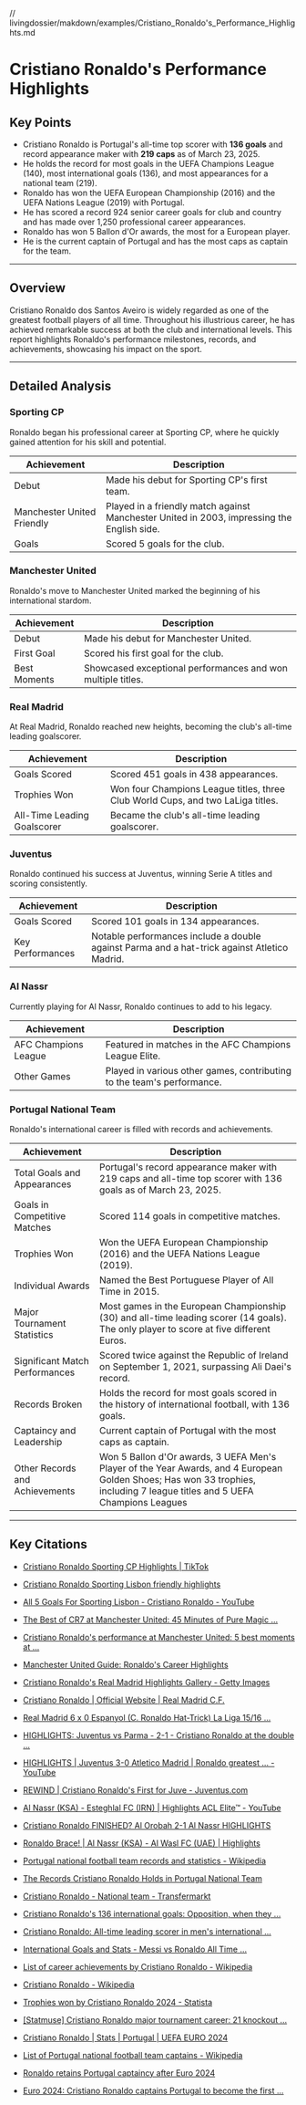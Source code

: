 // livingdossier/makdown/examples/Cristiano_Ronaldo's_Performance_Highlights.md


# Cristiano Ronaldo's Performance Highlights

## Key Points

- Cristiano Ronaldo is Portugal's all-time top scorer with **136 goals** and record appearance maker with **219 caps** as of March 23, 2025.
- He holds the record for most goals in the UEFA Champions League (140), most international goals (136), and most appearances for a national team (219).
- Ronaldo has won the UEFA European Championship (2016) and the UEFA Nations League (2019) with Portugal.
- He has scored a record 924 senior career goals for club and country and has made over 1,250 professional career appearances.
- Ronaldo has won 5 Ballon d'Or awards, the most for a European player.
- He is the current captain of Portugal and has the most caps as captain for the team.

---

## Overview

Cristiano Ronaldo dos Santos Aveiro is widely regarded as one of the greatest football players of all time. Throughout his illustrious career, he has achieved remarkable success at both the club and international levels. This report highlights Ronaldo's performance milestones, records, and achievements, showcasing his impact on the sport.

---

## Detailed Analysis

### Sporting CP

Ronaldo began his professional career at Sporting CP, where he quickly gained attention for his skill and potential.

| Achievement      | Description                                                                                |
| ---------------- | ------------------------------------------------------------------------------------------ |
| Debut            | Made his debut for Sporting CP's first team.                                               |
| Manchester United Friendly | Played in a friendly match against Manchester United in 2003, impressing the English side. |
| Goals             | Scored 5 goals for the club.                                                             |

### Manchester United

Ronaldo's move to Manchester United marked the beginning of his international stardom.

| Achievement           | Description                                                                                   |
| --------------------- | --------------------------------------------------------------------------------------------- |
| Debut                 | Made his debut for Manchester United.                                                          |
| First Goal            | Scored his first goal for the club.                                                             |
| Best Moments          | Showcased exceptional performances and won multiple titles.                                       |

### Real Madrid

At Real Madrid, Ronaldo reached new heights, becoming the club's all-time leading goalscorer.

| Achievement                  | Description                                                                                                                               |
| ---------------------------- | ----------------------------------------------------------------------------------------------------------------------------------------- |
| Goals Scored                | Scored 451 goals in 438 appearances.                                                                                                      |
| Trophies Won                | Won four Champions League titles, three Club World Cups, and two LaLiga titles.                                                              |
| All-Time Leading Goalscorer | Became the club's all-time leading goalscorer.                                                                                             |

### Juventus

Ronaldo continued his success at Juventus, winning Serie A titles and scoring consistently.

| Achievement           | Description                                                                                      |
| --------------------- | ------------------------------------------------------------------------------------------------ |
| Goals Scored          | Scored 101 goals in 134 appearances.                                                              |
| Key Performances      | Notable performances include a double against Parma and a hat-trick against Atletico Madrid.       |

### Al Nassr

Currently playing for Al Nassr, Ronaldo continues to add to his legacy.

| Achievement      | Description                                                                 |
| ---------------- | --------------------------------------------------------------------------- |
| AFC Champions League | Featured in matches in the AFC Champions League Elite.                       |
| Other Games      | Played in various other games, contributing to the team's performance.         |

### Portugal National Team

Ronaldo's international career is filled with records and achievements.

| Achievement                       | Description                                                                                                                                      |
| --------------------------------- | ------------------------------------------------------------------------------------------------------------------------------------------------ |
| Total Goals and Appearances         | Portugal's record appearance maker with 219 caps and all-time top scorer with 136 goals as of March 23, 2025.                                     |
| Goals in Competitive Matches      | Scored 114 goals in competitive matches.                                                                                                        |
| Trophies Won                      | Won the UEFA European Championship (2016) and the UEFA Nations League (2019).                                                                     |
| Individual Awards                 | Named the Best Portuguese Player of All Time in 2015.                                                                                             |
| Major Tournament Statistics       | Most games in the European Championship (30) and all-time leading scorer (14 goals). The only player to score at five different Euros.                |
| Significant Match Performances    | Scored twice against the Republic of Ireland on September 1, 2021, surpassing Ali Daei's record.                                                  |
| Records Broken                      | Holds the record for most goals scored in the history of international football, with 136 goals.                                                  |
| Captaincy and Leadership          | Current captain of Portugal with the most caps as captain.                                                                                         |
| Other Records and Achievements | Won 5 Ballon d'Or awards, 3 UEFA Men's Player of the Year Awards, and 4 European Golden Shoes; Has won 33 trophies, including 7 league titles and 5 UEFA Champions Leagues |

---

## Key Citations

- [Cristiano Ronaldo Sporting CP Highlights | TikTok](https://www.tiktok.com/@sporting_cp/video/7339169970695228705?lang=en)

- [Cristiano Ronaldo Sporting Lisbon friendly highlights](https://www.manutd.com/en/videos/detail/cristiano-ronaldo-sporting-lisbon-friendly-highlights)

- [All 5 Goals For Sporting Lisbon - Cristiano Ronaldo - YouTube](https://www.youtube.com/watch?v=OBV57bqFvrw)

- [The Best of CR7 at Manchester United: 45 Minutes of Pure Magic ...](https://www.youtube.com/watch?v=Q9_NhdNLyBQ)

- [Cristiano Ronaldo's performance at Manchester United: 5 best moments at ...](https://www.elfutbolero.us/premier-league/cristiano-ronaldos-performance-at-manchester-united-5-best-moments-at-the-club-20241230-47146.html)

- [Manchester United Guide: Ronaldo's Career Highlights](https://unitedingratitude.aon.com/manchester-united-guide-ronaldos-career-highlights)

- [Cristiano Ronaldo's Real Madrid Highlights Gallery - Getty Images](https://www.gettyimages.com/sets/Un9jMk8A2kyZVnrlal2KXg/cristiano-ronaldo's-real-madrid-highlights)

- [Cristiano Ronaldo | Official Website | Real Madrid C.F.](https://www.realmadrid.com/en-US/the-club/history/football-legends/cristiano-ronaldo-dos-santos-aveiro)

- [Real Madrid 6 x 0 Espanyol (C. Ronaldo Hat-Trick) La Liga 15/16 ...](https://www.youtube.com/watch?v=RunxuA6wtHk&vl=en)

- [HIGHLIGHTS: Juventus vs Parma - 2-1 - Cristiano Ronaldo at the double ...](https://www.juventus.com/en/video/highlights-juventus-vs-parma-2-1-cristiano-ronaldo-at-the-double)

- [HIGHLIGHTS | Juventus 3-0 Atletico Madrid | Ronaldo greatest ... - YouTube](https://www.youtube.com/watch?v=cLfSpFg6Pxg)

- [REWIND | Cristiano Ronaldo's First for Juve - Juventus.com](https://www.juventus.com/en/news/articles/rewind-cristiano-ronaldo-s-first-for-juve)

- [Al Nassr (KSA) - Esteghlal FC (IRN) | Highlights ACL Elite™ - YouTube](https://www.youtube.com/watch?v=CUbYX4s-n8A)

- [Cristiano Ronaldo FINISHED? Al Orobah 2-1 Al Nassr HIGHLIGHTS](https://www.youtube.com/watch?v=FRhpTh0Eauk)

- [Ronaldo Brace! | Al Nassr (KSA) - Al Wasl FC (UAE) | Highlights](https://www.youtube.com/watch?v=Lyss81RSvBg)

- [Portugal national football team records and statistics - Wikipedia](https://en.wikipedia.org/wiki/Portugal_national_football_team_records_and_statistics)

- [The Records Cristiano Ronaldo Holds in Portugal National Team](https://setantasports.com/uncategorized/the-records-cristiano-ronaldo-holds-in-portugal-national-team/)

- [Cristiano Ronaldo - National team - Transfermarkt](https://www.transfermarkt.us/cristiano-ronaldo/nationalmannschaft/spieler/8198)

- [Cristiano Ronaldo's 136 international goals: Opposition, when they ...](https://www.uefa.com/uefanationsleague/news/0257-0e001aafb4e9-7c6ad3889ce0-7c6ad3889ce0)

- [Cristiano Ronaldo: All-time leading scorer in men's international ...](https://www.uefa.com/uefanationsleague/news/026a-1297500e1b34-a17bbbcad258-1000--cristiano-ronaldo-all-time-leading-scorer-in-men-s-interna/)

- [International Goals and Stats - Messi vs Ronaldo All Time ...](https://www.messivsronaldo.app/international-stats/)

- [List of career achievements by Cristiano Ronaldo - Wikipedia](https://en.wikipedia.org/wiki/List_of_career_achievements_by_Cristiano_Ronaldo)

- [Cristiano Ronaldo - Wikipedia](https://en.wikipedia.org/wiki/Cristiano_Ronaldo)

- [Trophies won by Cristiano Ronaldo 2024 - Statista](https://www.statista.com/statistics/1008294/cristiano-ronaldo-trophy-titles/)

- [[Statmuse] Cristiano Ronaldo major tournament career: 21 knockout ...](https://www.reddit.com/r/soccer/comments/1dw9r96/statmuse_cristiano_ronaldo_major_tournament/)

- [Cristiano Ronaldo | Stats | Portugal | UEFA EURO 2024](https://www.uefa.com/euro2024/teams/players/63706--cristiano-ronaldo/statistics/)

- [List of Portugal national football team captains - Wikipedia](https://en.wikipedia.org/wiki/List_of_Portugal_national_football_team_captains)

- [Ronaldo retains Portugal captaincy after Euro 2024](https://punchng.com/ronaldo-retains-portugal-captaincy-after-euro-2024/)

- [Euro 2024: Cristiano Ronaldo captains Portugal to become the first ...](https://www.marca.com/en/football/uefa-euro/2024/06/18/6671f709e2704ee6288b45b4.html)
